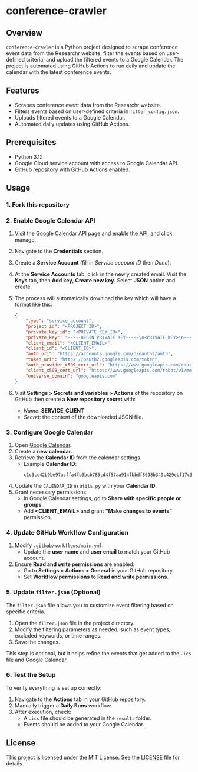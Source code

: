 # conference-crawler

## Overview

`conference-crawler` is a Python project designed to scrape conference event data from the Researchr website, filter the events based on user-defined criteria, and upload the filtered events to a Google Calendar. The project is automated using GitHub Actions to run daily and update the calendar with the latest conference events.

## Features

- Scrapes conference event data from the Researchr website.
- Filters events based on user-defined criteria in `filter_config.json`.
- Uploads filtered events to a Google Calendar.
- Automated daily updates using GitHub Actions.

## Prerequisites

- Python 3.12
- Google Cloud service account with access to Google Calendar API.
- GitHub repository with GitHub Actions enabled.

## Usage

### **1. Fork this repository**

### **2. Enable Google Calendar API**
1. Visit the [Google Calendar API page](https://console.cloud.google.com/marketplace/product/google/calendar-json.googleapis.com?q=search&referrer=search&inv=1&invt=AbpKbg&authuser=1) and enable the API, and click manage.
2. Navigate to the **Credentials** section.
3. Create a **Service Account** (fill in *Service account ID* then *Done*).
4. At the **Service Accounts** tab, click in the newly created email. Visit the **Keys** tab, then **Add key**, **Create new key**. Select **JSON** option and create.
5. The process will automatically download the key which will have a format like this:

    ```json
    {
        "type": "service_account",
        "project_id": "<PROJECT_ID>",
        "private_key_id": "<PRIVATE_KEY_ID>",
        "private_key": "-----BEGIN PRIVATE KEY-----\n<PRIVATE_KEY>\n-----END PRIVATE KEY-----\n",
        "client_email": "<CLIENT_EMAIL>",
        "client_id": "<CLIENT_ID>",
        "auth_uri": "https://accounts.google.com/o/oauth2/auth",
        "token_uri": "https://oauth2.googleapis.com/token",
        "auth_provider_x509_cert_url": "https://www.googleapis.com/oauth2/v1/certs",
        "client_x509_cert_url": "https://www.googleapis.com/robot/v1/metadata/x509/<CLIENT_EMAIL>",
        "universe_domain": "googleapis.com"
    }
    ```

5. Visit **Settings > Secrets and variables > Actions** of the repository on GitHub then create a **New repository secret** with:
    - *Name*: **SERVICE_CLIENT**
    - *Secret*: the content of the downloaded JSON file.

### **3. Configure Google Calendar**
1. Open [Google Calendar](https://calendar.google.com).
2. Create a **new calendar**.
3. Retrieve the **Calendar ID** from the calendar settings.
   - Example **Calendar ID**:
     ```
     c1c3cc42b9be97acffa4fb3bcb785cd4f57aa914fbbdf8698b349c429ebf17c3@group.calendar.google.com
     ```
4. Update the `CALENDAR_ID` in `utils.py` with your **Calendar ID**.
5. Grant necessary permissions:
    - In Google Calendar settings, go to **Share with specific people or groups**.
    - Add **<CLIENT_EMAIL>** and grant **"Make changes to events"** permission.

### **4. Update GitHub Workflow Configuration**
1. Modify `.github/workflows/main.yml`:
    - Update the **user name** and **user email** to match your GitHub account.
2. Ensure **Read and write permissions** are enabled:
    - Go to **Settings > Actions > General** in your GitHub repository.
    - Set **Workflow permissions** to **Read and write permissions**.

### **5. Update `filter.json` (Optional)**

The `filter.json` file allows you to customize event filtering based on specific criteria.

1. Open the `filter.json` file in the project directory.
2. Modify the filtering parameters as needed, such as event types, excluded keywords, or time ranges.
3. Save the changes.

This step is optional, but it helps refine the events that get added to the `.ics` file and Google Calendar.


### **6. Test the Setup**
To verify everything is set up correctly:
1. Navigate to the **Actions** tab in your GitHub repository.
2. Manually trigger a **Daily Runs** workflow.
3. After execution, check:
    - A `.ics` file should be generated in the `results` folder.
    - Events should be added to your Google Calendar.

## License

This project is licensed under the MIT License. See the [LICENSE](LICENSE) file for details.

